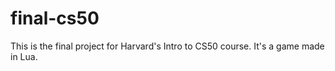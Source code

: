 # final-cs50
This is the final project for Harvard's Intro to CS50 course. It's a game made in Lua.

